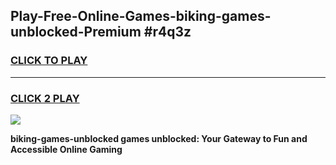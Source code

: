 
## Play-Free-Online-Games-biking-games-unblocked-Premium #r4q3z
<h3>
<a href="https://premium.freeplayer.one?title=biking-games-unblocked&ref=8M">CLICK TO PLAY</a></h3>
<hr>

<h3>
<a href="https://premium.freeplayer.one?title=biking-games-unblocked&ref=8M">CLICK 2 PLAY</a>
  
</h3>

<a href="https://premium.freeplayer.one?title=biking-games-unblocked&ref=8M"><img src="https://clearcache.store/games.png"></a>


**biking-games-unblocked games unblocked: Your Gateway to Fun and Accessible Online Gaming**
